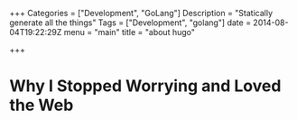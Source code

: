 +++
Categories = ["Development", "GoLang"]
Description = "Statically generate all the things"
Tags = ["Development", "golang"]
date = 2014-08-04T19:22:29Z
menu = "main"
title = "about hugo"

+++

# Why I Stopped Worrying and Loved the Web
